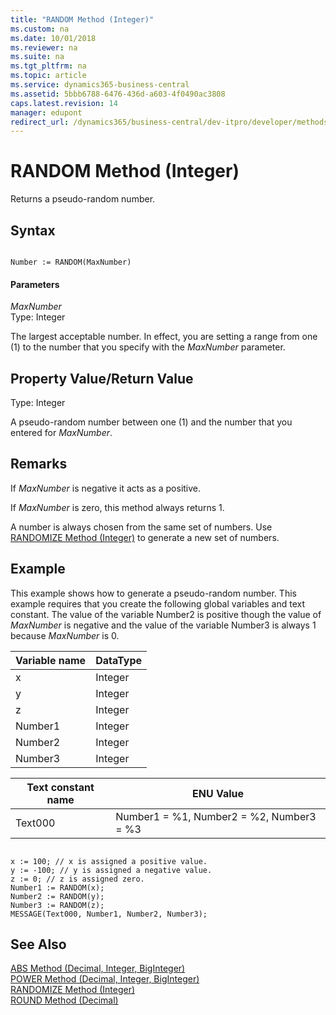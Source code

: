 ```yaml
---
title: "RANDOM Method (Integer)"
ms.custom: na
ms.date: 10/01/2018
ms.reviewer: na
ms.suite: na
ms.tgt_pltfrm: na
ms.topic: article
ms.service: dynamics365-business-central
ms.assetid: 5bbb6788-6476-436d-a603-4f0490ac3808
caps.latest.revision: 14
manager: edupont
redirect_url: /dynamics365/business-central/dev-itpro/developer/methods-auto/library
---
```


 

# RANDOM Method (Integer)
Returns a pseudo-random number.  
  
## Syntax  
  
```  
  
Number := RANDOM(MaxNumber)  
```  
  
#### Parameters  
 *MaxNumber*  
 Type: Integer  
  
 The largest acceptable number. In effect, you are setting a range from one \(1\) to the number that you specify with the *MaxNumber* parameter.  
  
## Property Value/Return Value  
 Type: Integer  
  
 A pseudo-random number between one \(1\) and the number that you entered for *MaxNumber*.  
  
## Remarks  
 If *MaxNumber* is negative it acts as a positive.  
  
 If *MaxNumber* is zero, this method always returns 1.  
  
 A number is always chosen from the same set of numbers. Use [RANDOMIZE Method \(Integer\)](devenv-RANDOMIZE-Method-Integer.md) to generate a new set of numbers.  
  
## Example  
 This example shows how to generate a pseudo-random number. This example requires that you create the following global variables and text constant. The value of the variable Number2 is positive though the value of *MaxNumber* is negative and the value of the variable Number3 is always 1 because *MaxNumber* is 0.  
  
|Variable name|DataType|  
|-------------------|--------------|  
|x|Integer|  
|y|Integer|  
|z|Integer|  
|Number1|Integer|  
|Number2|Integer|  
|Number3|Integer|  
  
|Text constant name|ENU Value|  
|------------------------|---------------|  
|Text000|Number1 = %1, Number2 = %2, Number3 = %3|  
  
```  
  
x := 100; // x is assigned a positive value.  
y := -100; // y is assigned a negative value.  
z := 0; // z is assigned zero.  
Number1 := RANDOM(x);  
Number2 := RANDOM(y);  
Number3 := RANDOM(z);  
MESSAGE(Text000, Number1, Number2, Number3);  
```  
  
## See Also  
 [ABS Method \(Decimal, Integer, BigInteger\)](devenv-ABS-Method-Decimal-Integer-BigInteger.md)   
 [POWER Method \(Decimal, Integer, BigInteger\)](devenv-POWER-Method-Decimal-Integer-BigInteger.md)   
 [RANDOMIZE Method \(Integer\)](devenv-RANDOMIZE-Method-Integer.md)   
 [ROUND Method \(Decimal\)](devenv-ROUND-Method-Decimal.md)